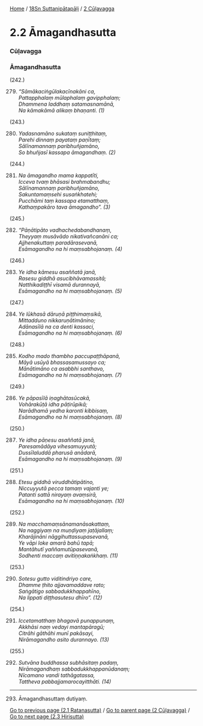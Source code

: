 
[Home](/) / [18Sn Suttanipātapāḷi](../../18Sn.md) / [2 Cūḷavagga](../2.md)

# 2.2 Āmagandhasutta

### Cūḷavagga

### Āmagandhasutta

(242.)

279. _“Sāmākaciṅgūlakacīnakāni ca,_  
_Pattapphalaṃ mūlaphalaṃ gavipphalaṃ;_  
_Dhammena laddhaṃ satamasnamānā,_  
_Na kāmakāmā alikaṃ bhaṇanti. (1)_  


(243.)

280. _Yadasnamāno sukataṃ suniṭṭhitaṃ,_  
_Parehi dinnaṃ payataṃ paṇītaṃ;_  
_Sālīnamannaṃ paribhuñjamāno,_  
_So bhuñjasī kassapa āmagandhaṃ. (2)_  


(244.)

281. _Na āmagandho mama kappatīti,_  
_Icceva tvaṃ bhāsasi brahmabandhu;_  
_Sālīnamannaṃ paribhuñjamāno,_  
_Sakuntamaṃsehi susaṅkhatehi;_  
_Pucchāmi taṃ kassapa etamatthaṃ,_  
_Kathaṃpakāro tava āmagandho”. (3)_  


(245.)

282. _“Pāṇātipāto vadhachedabandhanaṃ,_  
_Theyyaṃ musāvādo nikativañcanāni ca;_  
_Ajjhenakuttaṃ paradārasevanā,_  
_Esāmagandho na hi maṃsabhojanaṃ. (4)_  


(246.)

283. _Ye idha kāmesu asaññatā janā,_  
_Rasesu giddhā asucibhāvamassitā;_  
_Natthikadiṭṭhī visamā durannayā,_  
_Esāmagandho na hi maṃsabhojanaṃ. (5)_  


(247.)

284. _Ye lūkhasā dāruṇā piṭṭhimaṃsikā,_  
_Mittadduno nikkaruṇātimānino;_  
_Adānasīlā na ca denti kassaci,_  
_Esāmagandho na hi maṃsabhojanaṃ. (6)_  


(248.)

285. _Kodho mado thambho paccupaṭṭhāpanā,_  
_Māyā usūyā bhassasamussayo ca;_  
_Mānātimāno ca asabbhi santhavo,_  
_Esāmagandho na hi maṃsabhojanaṃ. (7)_  


(249.)

286. _Ye pāpasīlā iṇaghātasūcakā,_  
_Vohārakūṭā idha pāṭirūpikā;_  
_Narādhamā yedha karonti kibbisaṃ,_  
_Esāmagandho na hi maṃsabhojanaṃ. (8)_  


(250.)

287. _Ye idha pāṇesu asaññatā janā,_  
_Paresamādāya vihesamuyyutā;_  
_Dussīlaluddā pharusā anādarā,_  
_Esāmagandho na hi maṃsabhojanaṃ. (9)_  


(251.)

288. _Etesu giddhā viruddhātipātino,_  
_Niccuyyutā pecca tamaṃ vajanti ye;_  
_Patanti sattā nirayaṃ avaṃsirā,_  
_Esāmagandho na hi maṃsabhojanaṃ. (10)_  


(252.)

289. _Na macchamaṃsānamanāsakattaṃ,_  
_Na naggiyaṃ na muṇḍiyaṃ jaṭājallaṃ;_  
_Kharājināni nāggihuttassupasevanā,_  
_Ye vāpi loke amarā bahū tapā;_  
_Mantāhutī yaññamutūpasevanā,_  
_Sodhenti maccaṃ avitiṇṇakaṅkhaṃ. (11)_  


(253.)

290. _Sotesu gutto viditindriyo care,_  
_Dhamme ṭhito ajjavamaddave rato;_  
_Saṅgātigo sabbadukkhappahīno,_  
_Na lippati diṭṭhasutesu dhīro”. (12)_  


(254.)

291. _Iccetamatthaṃ bhagavā punappunaṃ,_  
_Akkhāsi naṃ vedayi mantapāragū;_  
_Citrāhi gāthāhi munī pakāsayi,_  
_Nirāmagandho asito durannayo. (13)_  


(255.)

292. _Sutvāna buddhassa subhāsitaṃ padaṃ,_  
_Nirāmagandhaṃ sabbadukkhappanūdanaṃ;_  
_Nīcamano vandi tathāgatassa,_  
_Tattheva pabbajjamarocayitthāti. (14)_  


---

293. Āmagandhasuttaṃ dutiyaṃ.



[Go to previous page (2.1 Ratanasutta)](2.1.md) / [Go to parent page (2 Cūḷavagga)](../2.md) / [Go to next page (2.3 Hirisutta)](2.3.md)


